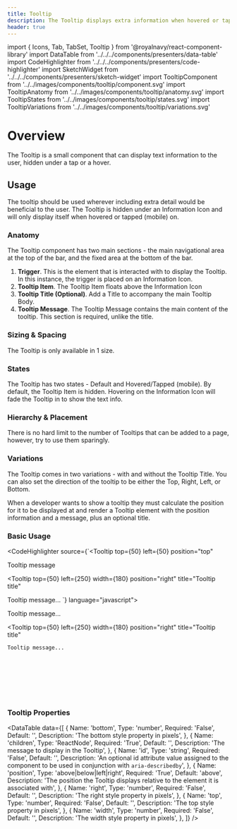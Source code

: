```yaml
---
title: Tooltip
description: The Tooltip displays extra information when hovered or tapped on.
header: true
---
```


import { Icons, Tab, TabSet, Tooltip } from '@royalnavy/react-component-library'
import DataTable from '../../../components/presenters/data-table'
import CodeHighlighter from '../../../components/presenters/code-highlighter'
import SketchWidget from '../../../components/presenters/sketch-widget'
import TooltipComponent from '../../images/components/tooltip/component.svg'
import TooltipAnatomy from '../../images/components/tooltip/anatomy.svg'
import TooltipStates from '../../images/components/tooltip/states.svg'
import TooltipVariations from '../../images/components/tooltip/variations.svg'

# Overview
The Tooltip is a small component that can display text information to the user, hidden under a tap or a hover.

<TooltipComponent />

## Usage
The tooltip should be used wherever including extra detail would be beneficial to the user. The Tooltip is hidden under an Information Icon and will only display itself when hovered or tapped (mobile) on.

<TabSet>

<Tab title="Design">

<SketchWidget name="Tooltip" href="/standards-toolkit.sketch" />

  ### Anatomy
  <TooltipAnatomy />

  The Tooltip component has two main sections - the main navigational area at the top of the bar, and the fixed area at the bottom of the bar.

  1. **Trigger**. This is the element that is interacted with to display the Tooltip. In this instance, the trigger is placed on an Information Icon.
  2. **Tooltip Item**. The Tooltip Item floats above the Information Icon 
  3. **Tooltip Title (Optional)**. Add a Title to accompany the main Tooltip Body.
  4. **Tooltip Message**. The Tooltip Message contains the main content of the tooltip. This section is required, unlike the title.

  
### Sizing & Spacing
The Tooltip is only available in 1 size. 

### States
<TooltipStates />

The Tooltip has two states - Default and Hovered/Tapped (mobile). By default, the Tooltip Item is hidden. Hovering on the Information Icon will fade the Tooltip in to show the text info.

### Hierarchy & Placement
There is no hard limit to the number of Tooltips that can be added to a page, however, try to use them sparingly.

### Variations

<TooltipVariations />
The Tooltip comes in two variations - with and without the Tooltip Title. You can also set the direction of the tooltip to be either the Top, Right, Left, or Bottom.

</Tab>


<Tab title="Develop">

When a developer wants to show a tooltip they must calculate the position for it to be displayed at and render a Tooltip element with the position information and a message, plus an optional title.

### Basic Usage
<CodeHighlighter source={`<Tooltip
  top={50}
  left={50}
  position="top"
>
  Tooltip message
</Tooltip>
  
<Tooltip
  top={50}
  left={250}
  width={180}
  position="right"
  title="Tooltip title"
>
  Tooltip message...
</Tooltip>`} language="javascript">
  <div style="position: relative; height: 200px;">
    <Tooltip
      top={50}
      left={50}
      position="above"
    >
      Tooltip message...
    </Tooltip>

  <Tooltip
    top={50}
    left={250}
    width={180}
    position="right"
    title="Tooltip title"
  >
    Tooltip message...
  </Tooltip>
  </div>
</CodeHighlighter>

### Tooltip Properties
<DataTable data={[
  {
    Name: 'bottom',
    Type: 'number',
    Required: 'False',
    Default: '',
    Description: 'The bottom style property in pixels',
  },
  {
    Name: 'children',
    Type: 'ReactNode',
    Required: 'True',
    Default: '',
    Description: 'The message to display in the Tooltip',
  },
  {
    Name: 'id',
    Type: 'string',
    Required: 'False',
    Default: '',
    Description: 'An optional id attribute value assigned to the component to be used in conjunction with `aria-describedby`',
  },
  {
    Name: 'position',
    Type: 'above|below|left|right',
    Required: 'True',
    Default: 'above',
    Description: 'The position the Tooltip displays relative to the element it is associated with',
  },
  {
    Name: 'right',
    Type: 'number',
    Required: 'False',
    Default: '',
    Description: 'The right style property in pixels',
  },
  {
    Name: 'top',
    Type: 'number',
    Required: 'False',
    Default: '',
    Description: 'The top style property in pixels',
  },
  {
    Name: 'width',
    Type: 'number',
    Required: 'False',
    Default: '',
    Description: 'The width style property in pixels',
  },
]} />
</Tab>
</TabSet>
